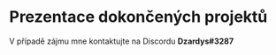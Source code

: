 # Prezentace dokončených projektů
V případě zájmu mne kontaktujte na Discordu <strong>Dzardys#3287</strong>
